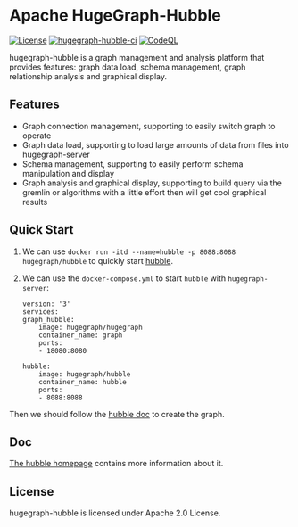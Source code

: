 # Apache HugeGraph-Hubble

[![License](https://img.shields.io/badge/license-Apache%202-0E78BA.svg)](https://www.apache.org/licenses/LICENSE-2.0.html)
[![hugegraph-hubble-ci](https://github.com/apache/incubator-hugegraph-toolchain/actions/workflows/hubble-ci.yml/badge.svg?branch=master)](https://github.com/apache/incubator-hugegraph-toolchain/actions/workflows/hubble-ci.yml)
[![CodeQL](https://github.com/apache/incubator-hugegraph-toolchain/actions/workflows/codeql-analysis.yml/badge.svg)](https://github.com/apache/incubator-hugegraph-toolchain/actions/workflows/codeql-analysis.yml)

hugegraph-hubble is a graph management and analysis platform that provides features: graph data load, schema management, graph relationship analysis and graphical display.

## Features

- Graph connection management, supporting to easily switch graph to operate
- Graph data load, supporting to load large amounts of data from files into hugegraph-server
- Schema management, supporting to easily perform schema manipulation and display
- Graph analysis and graphical display, supporting to build query via the gremlin or algorithms with a little effort then will get cool graphical results

## Quick Start

1. We can use `docker run -itd --name=hubble -p 8088:8088 hugegraph/hubble` to quickly start [hubble](https://hub.docker.com/r/hugegraph/hubble).
2. We can use the `docker-compose.yml` to start `hubble` with `hugegraph-server`:

    ```
    version: '3'
    services:
    graph_hubble:
        image: hugegraph/hugegraph
        container_name: graph
        ports:
        - 18080:8080

    hubble:
        image: hugegraph/hubble
        container_name: hubble
        ports:
        - 8088:8088
    ```

Then we should follow the [hubble doc](https://hugegraph.apache.org/cn/docs/quickstart/hugegraph-hubble/#3%E5%B9%B3%E5%8F%B0%E4%BD%BF%E7%94%A8%E6%B5%81%E7%A8%8B) to create the graph.

## Doc

[The hubble homepage](https://hugegraph.apache.org/docs/quickstart/hugegraph-hubble/) contains more information about it.

## License

hugegraph-hubble is licensed under Apache 2.0 License.
